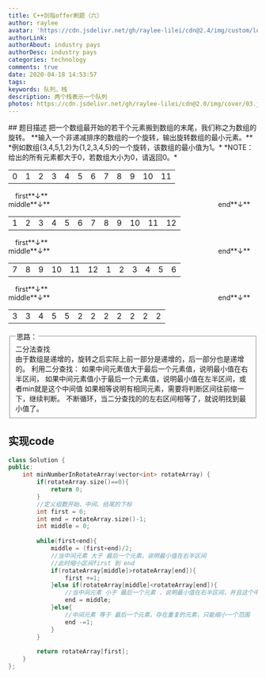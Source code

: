 ```yaml
---
title: C++剑指offer刷题（六）
author: raylee
avatar: 'https://cdn.jsdelivr.net/gh/raylee-lilei/cdn@2.4/img/custom/logo_1.png'
authorLink: 
authorAbout: industry pays
authorDesc: industry pays
categories: technology
comments: true
date: 2020-04-18 14:53:57
tags:
keywords: 队列、栈
description: 两个栈表示一个队列
photos: https://cdn.jsdelivr.net/gh/raylee-lilei/cdn@2.0/img/cover/03.jpg.webp
---
```

<head>
<link rel="stylesheet" href="/css/teat.css">
</head>
## 题目描述
把一个数组最开始的若干个元素搬到数组的末尾，我们称之为数组的旋转。
**输入一个非递减排序的数组的一个旋转，输出旋转数组的最小元素。**
*例如数组{3,4,5,1,2}为{1,2,3,4,5}的一个旋转，该数组的最小值为1。*
*NOTE：给出的所有元素都大于0，若数组大小为0，请返回0。*

<table><tr><td class="test">0</td><td class="test">1</td><td class="test">2</td><td class="test">3</td><td class="test">4</td><td class="test">5</td><td class="test">6</td><td class="test">7</td><td class="test">8</td><td class="test">9</td><td class="test">10</td><td class="test">11</td></tr></table>
&emsp;first**&darr;**&emsp;&emsp;&emsp;&emsp;&emsp;&emsp;&emsp;&emsp;&emsp;&emsp;&emsp;&emsp;&emsp;&emsp;&emsp;&emsp;middle**&darr;**&emsp;&emsp;&emsp;&emsp;&emsp;&emsp;&emsp;&emsp;&emsp;&emsp;&emsp;&emsp;&emsp;&emsp;&emsp;&emsp;&emsp;&emsp;&emsp;&emsp;&emsp;&emsp;&emsp;&emsp; end**&darr;**
<table><tr><td class="test">1</td><td class="test">2</td><td class="test">3</td><td class="test">4</td><td class="test">5</td><td class="test">6</td><td class="test">7</td><td class="test">8</td><td class="test">9</td><td class="test">10</td><td class="test">11</td><td class="test">12</td></tr></table>
&emsp;first**&darr;**&emsp;&emsp;&emsp;&emsp;&emsp;&emsp;&emsp;&emsp;&emsp;&emsp;&emsp;&emsp;&emsp;&emsp;&emsp;&emsp;middle**&darr;**&emsp;&emsp;&emsp;&emsp;&emsp;&emsp;&emsp;&emsp;&emsp;&emsp;&emsp;&emsp;&emsp;&emsp;&emsp;&emsp;&emsp;&emsp;&emsp;&emsp;&emsp;&emsp;&emsp;&emsp; end**&darr;**
<table><tr><td class="test">7</td><td class="test">8</td><td class="test">9</td><td class="test">10</td><td class="test">11</td><td class="test">12</td><td class="test">1</td><td class="test">2</td><td class="test">3</td><td class="test">4</td><td class="test">5</td><td class="test">6</td></tr></table>
&emsp;first**&darr;**&emsp;&emsp;&emsp;&emsp;&emsp;&emsp;&emsp;&emsp;&emsp;&emsp;&emsp;&emsp;&emsp;&emsp;&emsp;&emsp;middle**&darr;**&emsp;&emsp;&emsp;&emsp;&emsp;&emsp;&emsp;&emsp;&emsp;&emsp;&emsp;&emsp;&emsp;&emsp;&emsp;&emsp;&emsp;&emsp;&emsp;&emsp;&emsp;&emsp;&emsp;&emsp; end**&darr;**
<table><tr><td class="test">3</td><td class="test">3</td><td class="test">4</td><td class="test">5</td><td class="test">5</td><td class="test">2</td><td class="test">2</td><td class="test">2</td><td class="test">2</td><td class="test">2</td><td class="test">2</td><td class="test">2</td></tr></table>

<form action="" method="">
<fieldset><legend font-weight:600>思路：</legend>
<div align=“Center”>二分法查找</div>
由于数组是递增的，旋转之后实际上前一部分是递增的，后一部分也是递增的。
利用二分查找：
如果中间元素值大于最后一个元素值，说明最小值在右半区间，
如果中间元素值小于最后一个元素值，说明最小值在左半区间，或者min就是这个中间值
如果相等说明有相同元素，需要将判断区间往前缩一下，继续判断。
不断循环，当二分查找的的左右区间相等了，就说明找到最小值了。

</fieldset>
</form>

## 实现code
``` C++
class Solution {
public:
    int minNumberInRotateArray(vector<int> rotateArray) {
        if(rotateArray.size()==0){
            return 0;
        }
        //定义组数开始、中间、结尾的下标
        int first = 0;
        int end = rotateArray.size()-1;
        int middle = 0;
        
        while(first<end){
            middle = (first+end)/2;
            //当中间元素 大于 最后一个元素，说明最小值在右半区间 
            //此时缩小区间first 到 end
            if(rotateArray[middle]>rotateArray[end]){
                first +=1;
            }else if(rotateArray[middle]<rotateArray[end]){
                //当中间元素 小于 最后一个元素 ，说明最小值在右半区间，并且这个中间值也可能是最小值
                end = middle;
            }else{
                //中间元素 等于 最后一个元素，存在重复的元素，只能缩小一个范围
                end -=1;
            }
        }
        
        return rotateArray[first];
    }    
};

```
